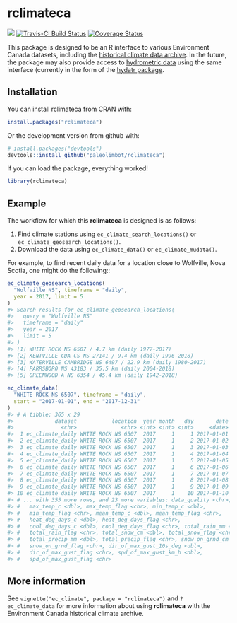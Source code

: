 
<!-- README.md is generated from README.Rmd. Please edit that file -->
rclimateca
==========

[![](http://cranlogs.r-pkg.org/badges/rclimateca)](https://cran.r-project.org/package=rclimateca) [![Travis-CI Build Status](https://travis-ci.org/paleolimbot/rclimateca.svg?branch=master)](https://travis-ci.org/paleolimbot/rclimateca) [![Coverage Status](https://img.shields.io/codecov/c/github/paleolimbot/rclimateca/master.svg)](https://codecov.io/github/paleolimbot/rclimateca?branch=master)

This package is designed to be an R interface to various Environment Canada datasets, including the [historical climate data archive](http://climate.weather.gc.ca/). In the future, the package may also provide access to [hydrometric data](https://wateroffice.ec.gc.ca/) using the same interface (currently in the form of the [hydatr package](https://github.com/paleolimbot/hydatr).

Installation
------------

You can install rclimateca from CRAN with:

``` r
install.packages("rclimateca")
```

Or the development version from github with:

``` r
# install.packages("devtools")
devtools::install_github("paleolimbot/rclimateca")
```

If you can load the package, everything worked!

``` r
library(rclimateca)
```

Example
-------

The workflow for which this **rclimateca** is designed is as follows:

1.  Find climate stations using `ec_climate_search_locations()` or `ec_climate_geosearch_locations()`.
2.  Download the data using `ec_climate_data()` or `ec_climate_mudata()`.

For example, to find recent daily data for a location close to Wolfville, Nova Scotia, one might do the following::

``` r
ec_climate_geosearch_locations(
  "Wolfville NS", timeframe = "daily",
  year = 2017, limit = 5
)
#> Search results for ec_climate_geosearch_locations(
#>   query = "Wolfville NS"
#>   timeframe = "daily"
#>   year = 2017
#>   limit = 5
#> ) 
#> [1] WHITE ROCK NS 6507 / 4.7 km (daily 1977-2017)           
#> [2] KENTVILLE CDA CS NS 27141 / 9.4 km (daily 1996-2018)    
#> [3] WATERVILLE CAMBRIDGE NS 6497 / 22.9 km (daily 1980-2017)
#> [4] PARRSBORO NS 43183 / 35.5 km (daily 2004-2018)          
#> [5] GREENWOOD A NS 6354 / 45.4 km (daily 1942-2018)
```

``` r
ec_climate_data(
  "WHITE ROCK NS 6507", timeframe = "daily",
  start = "2017-01-01", end = "2017-12-31"
)
#> # A tibble: 365 x 29
#>             dataset           location  year month   day       date
#>               <chr>              <chr> <int> <int> <int>     <date>
#>  1 ec_climate_daily WHITE ROCK NS 6507  2017     1     1 2017-01-01
#>  2 ec_climate_daily WHITE ROCK NS 6507  2017     1     2 2017-01-02
#>  3 ec_climate_daily WHITE ROCK NS 6507  2017     1     3 2017-01-03
#>  4 ec_climate_daily WHITE ROCK NS 6507  2017     1     4 2017-01-04
#>  5 ec_climate_daily WHITE ROCK NS 6507  2017     1     5 2017-01-05
#>  6 ec_climate_daily WHITE ROCK NS 6507  2017     1     6 2017-01-06
#>  7 ec_climate_daily WHITE ROCK NS 6507  2017     1     7 2017-01-07
#>  8 ec_climate_daily WHITE ROCK NS 6507  2017     1     8 2017-01-08
#>  9 ec_climate_daily WHITE ROCK NS 6507  2017     1     9 2017-01-09
#> 10 ec_climate_daily WHITE ROCK NS 6507  2017     1    10 2017-01-10
#> # ... with 355 more rows, and 23 more variables: data_quality <chr>,
#> #   max_temp_c <dbl>, max_temp_flag <chr>, min_temp_c <dbl>,
#> #   min_temp_flag <chr>, mean_temp_c <dbl>, mean_temp_flag <chr>,
#> #   heat_deg_days_c <dbl>, heat_deg_days_flag <chr>,
#> #   cool_deg_days_c <dbl>, cool_deg_days_flag <chr>, total_rain_mm <dbl>,
#> #   total_rain_flag <chr>, total_snow_cm <dbl>, total_snow_flag <chr>,
#> #   total_precip_mm <dbl>, total_precip_flag <chr>, snow_on_grnd_cm <dbl>,
#> #   snow_on_grnd_flag <chr>, dir_of_max_gust_10s_deg <dbl>,
#> #   dir_of_max_gust_flag <chr>, spd_of_max_gust_km_h <dbl>,
#> #   spd_of_max_gust_flag <chr>
```

More information
----------------

See `vignette("ec_climate", package = "rclimateca")` and `?ec_climate_data` for more information about using **rclimateca** with the Environment Canada historical climate archive.
